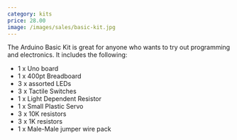 ```yaml
---
category: kits
price: 28.00
image: /images/sales/basic-kit.jpg
---
```

The Arduino Basic Kit is great for anyone who wants to try out programming and electronics. It includes the following:
* 1 x Uno board
* 1 x 400pt Breadboard
* 3 x assorted LEDs
* 3 x Tactile Switches
* 1 x Light Dependent Resistor
* 1 x Small Plastic Servo
* 3 x 10K resistors
* 3 x 1K resistors
* 1 x Male-Male jumper wire pack
